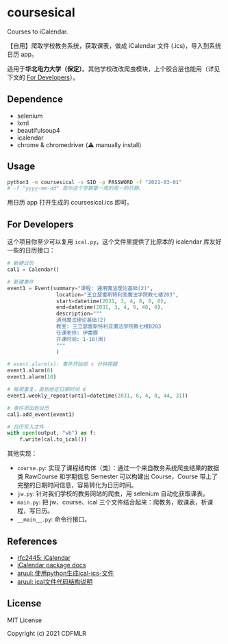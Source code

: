 # coursesical

Courses to iCalendar.

【自用】爬取学校教务系统，获取课表，做成 iCalendar 文件 (.ics)，导入到系统日历 app。

适用于**华北电力大学（保定）**。其他学校改改爬虫模块，上个胶合层也能用（详见下文的 [For Developers](#for-developers)）。

## Dependence

- selenium
- lxml
- beautifulsoup4 
- icalendar
- chrome & chromedriver  (⚠️ manually install)

## Usage

```sh
python3 -m coursesical -s SID -p PASSWORD -f "2021-03-01"
# -f "yyyy-mm-dd" 是你这个学期第一周的周一的日期。
```

用日历 app 打开生成的 coursesical.ics 即可。

## For Developers

这个项目你至少可以复用 `ical.py`，这个文件里提供了比原本的 icalendar 库友好一些的日历接口：

```python
# 新建日历
cal1 = Calendar()

# 新建事件
event1 = Event(summary="课程: 通用魔法理论基础(2)",
                location="王立瑟雷斯特利亚魔法学院教七楼203",
                start=datetime(2031, 3, 4, 8, 0, 0),
                end=datetime(2031, 3, 4, 9, 40, 0),
                description="""
                通用魔法理论基础(2)
                教室: 王立瑟雷斯特利亚魔法学院教七楼B203
                任课老师: 伊蕾娜
                开课时间: 1-16(周) 
                """
                )

# event.alarm(x): 事件开始前 x 分钟提醒
event1.alarm(0)   
event1.alarm(10)

# 每周重复，直到给定日期时间 d
event1.weekly_repeat(until=datetime(2031, 6, 4, 8, 44, 31))

# 事件添加到日历
cal1.add_event(event1)

# 日历写入文件
with open(output, "wb") as f:
    f.write(cal.to_ical())
```

其他实现：

- `course.py`: 实现了课程结构体（类）：通过一个来自教务系统爬虫结果的数据类 RawCourse 和学期信息 Semester 可以构建出 Course，Course 带上了完整的日期时间信息，容易转化为日历时间。
- `jw.py`: 针对我们学校的教务网站的爬虫，用 selenium 自动化获取课表。
- `main.py`: 把 jw、course、ical 三个文件结合起来：爬教务，取课表，析课程，写日历。
- `__main__.py`: 命令行接口。

## References

- [rfc2445: iCalendar](https://tools.ietf.org/html/rfc2445)
- [iCalendar package docs](https://icalendar.readthedocs.io/en/latest/usage.html)
- [aruul: 使用python生成ical-ics-文件](https://aruul.github.io/2020/08/08/使用python生成ical-ics-文件/)
- [aruul: ical文件代码结构说明](https://aruul.github.io/2020/08/07/ical文件代码结构说明/)

## License

MIT License

Copyright (c) 2021 CDFMLR
